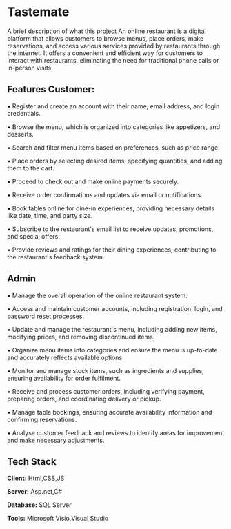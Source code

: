 
# Tastemate

A brief description of what this project
           An online restaurant is a digital platform that allows customers to browse menus, place orders, make reservations, and access various services provided by restaurants through the internet. It offers a convenient and efficient way for customers to interact with restaurants, eliminating the need for traditional phone calls or in-person visits.
           
## Features Customer:

•	Register and create an account with their name, email address, and login credentials.

•	Browse the menu, which is organized into categories like appetizers, and desserts.

•	Search and filter menu items based on preferences, such as price range.

•	Place orders by selecting desired items, specifying quantities, and adding them to the cart.

•	Proceed to check out and make online payments securely.

•	Receive order confirmations and updates via email or notifications.

•	Book tables online for dine-in experiences, providing necessary details like date, time, and party size.

•	Subscribe to the restaurant's email list to receive updates, promotions, and special offers.

•	Provide reviews and ratings for their dining experiences, contributing to the restaurant's feedback system.


## Admin
•   Manage the overall operation of the online restaurant system.

•	Access and maintain customer accounts, including registration, login, and password reset processes.

•	Update and manage the restaurant's menu, including adding new items, modifying prices, and removing discontinued items.

•	Organize menu items into categories and ensure the menu is up-to-date and accurately reflects available options.

•	Monitor and manage stock items, such as ingredients and supplies, ensuring availability for order fulfilment.

•	Receive and process customer orders, including verifying payment, preparing orders, and coordinating delivery or pickup.

•	Manage table bookings, ensuring accurate availability information and confirming reservations.

•	Analyse customer feedback and reviews to identify areas for improvement and make necessary adjustments.

## Tech Stack

**Client:** Html,CSS,JS

**Server:** Asp.net,C#

**Database:** SQL Server 

**Tools:** Microsoft Visio,Visual Studio









